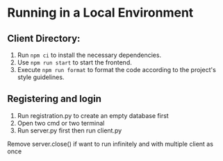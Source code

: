 # Running in a Local Environment

## Client Directory:

1. Run `npm ci` to install the necessary dependencies.
2. Use `npm run start` to start the frontend.
3. Execute `npm run format` to format the code according to the project's style guidelines.

## Registering and login
1. Run registration.py to create an empty database first 
2. Open two cmd or two terminal
3. Run server.py first then run client.py

Remove server.close() if want to run infinitely and with multiple client as once
